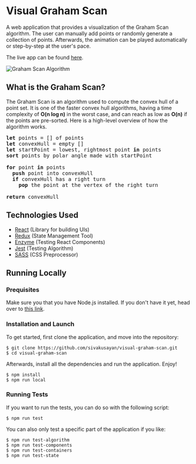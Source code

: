 # Visual Graham Scan
A web application that provides a visualization of the Graham Scan algorithm. The user can manually add points or randomly generate a collection of points. Afterwards, the animation can be played automatically or step-by-step at the user's pace. 

The live app can be found [here](https://www.visualgrahamscan.com/).

![Graham Scan Algorithm](https://media.giphy.com/media/9oI4Z7wqpuLKfqfWBY/giphy.gif)

## What is the Graham Scan?
The Graham Scan is an algorithm used to compute the convex hull of a point set. It is one of the faster convex hull algorithms,
having a time complexity of **O(n log n)** in the worst case, and can reach as low as **O(n)** if the points are pre-sorted. Here is a high-level
overview of how the algorithm works.
<pre>
<b>let</b> points = [] of points 
<b>let</b> convexHull = empty []
<b>let</b> startPoint = lowest, rightmost point <b>in</b> points
<b>sort</b> points by polar angle made with startPoint 

<b>for</b> point <b>in</b> points
  <b>push</b> point into convexHull
  <b>if</b> convexHull has a right turn
    <b>pop</b> the point at the vertex of the right turn 
 
<b>return</b> convexHull
</pre>
## Technologies Used
* [React](https://reactjs.org/) (Library for building UIs)
* [Redux](https://redux.js.org/) (State Management Tool)
* [Enzyme](https://github.com/airbnb/enzyme) (Testing React Components)
* [Jest](https://jestjs.io/) (Testing Algorithm)
* [SASS](https://sass-lang.com/) (CSS Preprocessor)
## Running Locally
### Prequisites
Make sure you that you have Node.js installed. If you don't have it yet, head over to [this link](https://nodejs.org/en/download/).
### Installation and Launch
To get started, first clone the application, and move into the repository:
```
$ git clone https://github.com/sivakusayan/visual-graham-scan.git
$ cd visual-graham-scan
```
Afterwards, install all the dependencies and run the application. Enjoy!
```
$ npm install
$ npm run local
```
### Running Tests
If you want to run the tests, you can do so with the following script:
```
$ npm run test
```
You can also only test a specific part of the application if you like:
```
$ npm run test-algorithm
$ npm run test-components
$ npm run test-containers
$ npm run test-state
```
